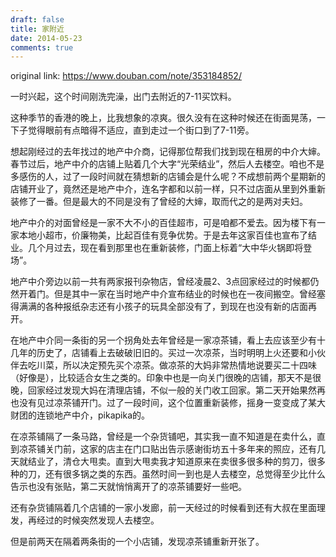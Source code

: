 ```yaml
---
draft: false
title: 家附近
date: 2014-05-23
comments: true
---
```


original link: https://www.douban.com/note/353184852/

一时兴起，这个时间刚洗完澡，出门去附近的7-11买饮料。

这种季节的香港的晚上，比我想象的凉爽。很久没有在这种时候还在街面晃荡，一下子觉得眼前有点暗得不适应，直到走过一个街口到了7-11旁。

想起刚经过的去年找过的地产中介商，记得那位帮我们找到现在租房的中介大婶。春节过后，地产中介的店铺上贴着几个大字“光荣结业”，然后人去楼空。咱也不是多感伤的人，过了一段时间就在猜想新的店铺会是什么呢？不成想前两个星期新的店铺开业了，竟然还是地产中介，连名字都和以前一样，只不过店面从里到外重新装修了一番。但是最大的不同是没有了曾经的大婶，取而代之的是两对夫妇。

地产中介的对面曾经是一家不大不小的百佳超市，可是咱都不爱去。因为楼下有一家本地小超市，价廉物美，比起百佳有竞争优势。于是去年这家百佳也宣布了结业。几个月过去，现在看到那里也在重新装修，门面上标着“大中华火锅即将登场”。

地产中介旁边以前一共有两家报刊杂物店，曾经凌晨2、3点回家经过的时候都仍然开着门。但是其中一家在当时地产中介宣布结业的时候也在一夜间搬空。曾经塞得满满的各种报纸杂志还有小孩子的玩具全部没有了，到现在也没有新的店面再开。

在地产中介同一条街的另一个拐角处去年曾经是一家凉茶铺，看上去应该至少有十几年的历史了，店铺看上去破破旧旧的。买过一次凉茶，当时明明上火还要和小伙伴去吃川菜，所以决定预先买个凉茶。做凉茶的大妈非常热情地说要买二十四味（好像是），比较适合女生之类的。印象中也是一向关门很晚的店铺，那天不是很晚，回家经过发现大妈在清理店铺，不似一般的关门收工回家。第二天开始果然再也没有见过凉茶铺开门。过了一段时间，这个位置重新装修，摇身一变变成了某大财团的连锁地产中介，pikapika的。

在凉茶铺隔了一条马路，曾经是一个杂货铺吧，其实我一直不知道是在卖什么，直到凉茶铺关门前，这家的店主在门口贴出告示感谢街坊五十多年来的照应，还有几天就结业了，清仓大甩卖。直到大甩卖我才知道原来在卖很多很多种的剪刀，很多种的刀，还有很多锅之类的东西。虽然时间一到也是人去楼空，总觉得至少比什么告示也没有张贴，第二天就悄悄离开了的凉茶铺要好一些吧。

还有杂货铺隔着几个店铺的一家小发廊，前一天经过的时候看到还有大叔在里面理发，再经过的时候突然发现人去楼空。

但是前两天在隔着两条街的一个小店铺，发现凉茶铺重新开张了。
